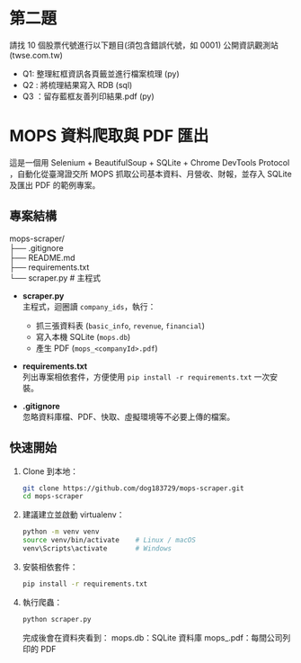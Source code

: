 # 第二題 

請找 10 個股票代號進行以下題目(須包含錯誤代號，如 0001) 公開資訊觀測站 (twse.com.tw)
- Q1: 整理紅框資訊各頁籤並進行檔案梳理 (py)
- Q2 : 將梳理結果寫入 RDB (sql)
- Q3 ：留存藍框友善列印結果.pdf (py)

# MOPS 資料爬取與 PDF 匯出

這是一個用 Selenium + BeautifulSoup + SQLite + Chrome DevTools Protocol 
，自動化從臺灣證交所 MOPS 抓取公司基本資料、月營收、財報，並存入 SQLite 
及匯出 PDF 的範例專案。

## 專案結構

mops-scraper/  
├── .gitignore  
├── README.md  
├── requirements.txt  
└── scraper.py # 主程式  


- **scraper.py**  
  主程式，迴圈讀 `company_ids`，執行：  
  - 抓三張資料表 (`basic_info`, `revenue`, `financial`)  
  - 寫入本機 SQLite (`mops.db`)  
  - 產生 PDF (`mops_<companyId>.pdf`)  

- **requirements.txt**  
  列出專案相依套件，方便使用 `pip install -r requirements.txt` 一次安裝。  

- **.gitignore**  
  忽略資料庫檔、PDF、快取、虛擬環境等不必要上傳的檔案。

## 快速開始

1. Clone 到本地：

   ```bash
   git clone https://github.com/dog183729/mops-scraper.git
   cd mops-scraper
   ```
2. 建議建立並啟動 virtualenv：
    ```bash
    python -m venv venv
    source venv/bin/activate    # Linux / macOS
    venv\Scripts\activate       # Windows
    ```
3. 安裝相依套件：
    ```bash
    pip install -r requirements.txt
    ```
4. 執行爬蟲：
    ```bash
    python scraper.py
    ```
    完成後會在資料夾看到：
    mops.db：SQLite 資料庫
    mops_<companyId>.pdf：每間公司列印的 PDF


